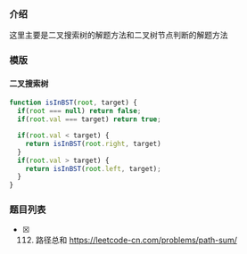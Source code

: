 ### 介绍
这里主要是二叉搜索树的解题方法和二叉树节点判断的解题方法

### 模版

#### 二叉搜索树
```js
function isInBST(root, target) {
  if(root === null) return false;
  if(root.val === target) return true;

  if(root.val < target) {
    return isInBST(root.right, target) 
  }
  if(root.val > target) {
    return isInBST(root.left, target);
  }
}
```


### 题目列表
- [x] 112. 路径总和 https://leetcode-cn.com/problems/path-sum/
